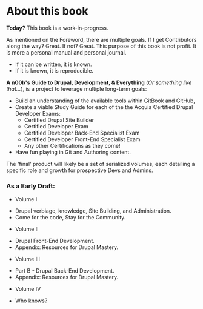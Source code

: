 # About this book

**Today?** This book is a work-in-progress. 

As mentioned on the Foreword, there are multiple goals. If I get Contributors along the way? Great. If not? Great. This purpose of this book is not profit. It is more a personal manual and personal journal. 

+ If it can be written, it is known. 
+ If it is known, it is reproducible.

**A n00b's Guide to Drupal, Development, & Everything** \(*Or something like that...*\), is a project to leverage multiple long-term goals:

 + Build an understanding of the available tools within GitBook and GitHub,
 + Create a viable Study Guide for each of the the Acquia Certified Drupal Developer Exams:
   - Certified Drupal Site Builder
   - Certified Developer Exam
   - Certified Developer Back-End Specialist Exam
   - Certified Developer Front-End Specialist Exam
   - Any other Certifications as they come!
 + Have fun playing in Git and Authoring content.

 The 'final' product will likely be a set of serialized volumes, each detailing a specific role and growth for prospective Devs and Admins. 

 ### As a Early Draft:
 + Volume I
  - Drupal verbiage, knowledge, Site Building, and Administration.
  - Come for the code, Stay for the Community.
 + Volume II
  - Drupal Front-End Development.
  - Appendix: Resources for Drupal Mastery.
 + Volume III
  - Part B - Drupal Back-End Development.
  - Appendix: Resources for Drupal Mastery.
 + Volume IV
  - Who knows?
 